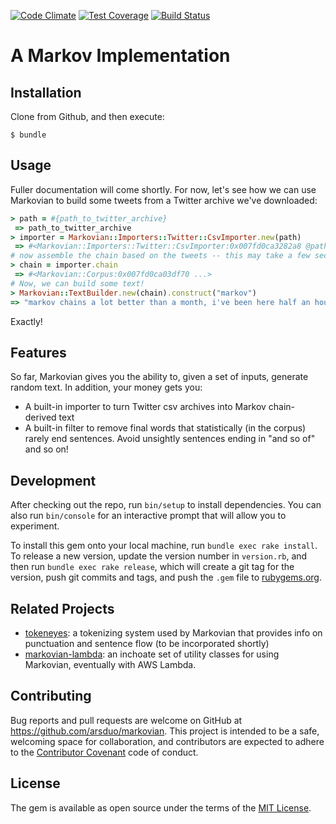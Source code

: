 [![Code Climate](https://codeclimate.com/github/arsduo/markovian/badges/gpa.svg)](https://codeclimate.com/github/arsduo/markovian)
[![Test Coverage](https://codeclimate.com/github/arsduo/markovian/badges/coverage.svg)](https://codeclimate.com/github/arsduo/markovian/coverage)
[![Build Status](https://travis-ci.org/arsduo/markovian.svg)](https://travis-ci.org/arsduo/markovian)

# A Markov Implementation

## Installation

Clone from Github, and then execute:

    $ bundle

## Usage

Fuller documentation will come shortly. For now, let's see how we can use Markovian to build some tweets from a Twitter archive we've downloaded:

```ruby
> path = #{path_to_twitter_archive}
 => path_to_twitter_archive
> importer = Markovian::Importers::Twitter::CsvImporter.new(path)
 => #<Markovian::Importers::Twitter::CsvImporter:0x007fd0ca3282a8 @path=path_to_twitter_archive>
# now assemble the chain based on the tweets -- this may take a few seconds to compile
> chain = importer.chain
 => #<Markovian::Corpus:0x007fd0ca03df70 ...>
# Now, we can build some text!
> Markovian::TextBuilder.new(chain).construct("markov")
=> "markov chains a lot better than a month, i've been here half an hour of night when you can get behind belgium for the offline train journey"
```

Exactly!

## Features

So far, Markovian gives you the ability to, given a set of inputs, generate random text. In
addition, your money gets you:

* A built-in importer to turn Twitter csv archives into Markov chain-derived text
* A built-in filter  to remove final words that statistically (in the corpus) rarely end sentences.
  Avoid unsightly sentences ending in "and so of" and so on!

## Development

After checking out the repo, run `bin/setup` to install dependencies. You can also run `bin/console` for an interactive prompt that will allow you to experiment.

To install this gem onto your local machine, run `bundle exec rake install`. To release a new version, update the version number in `version.rb`, and then run `bundle exec rake release`, which will create a git tag for the version, push git commits and tags, and push the `.gem` file to [rubygems.org](https://rubygems.org).

## Related Projects

* [tokeneyes](https://github.com/arsduo/tokeneyes): a tokenizing system used by Markovian that
  provides info on punctuation and sentence flow (to be incorporated shortly)
* [markovian-lambda](https://github.com/arsduo/markovian-lambda): an inchoate set of utility
  classes for using Markovian, eventually with AWS Lambda.

## Contributing

Bug reports and pull requests are welcome on GitHub at https://github.com/arsduo/markovian. This project is intended to be a safe, welcoming space for collaboration, and contributors are expected to adhere to the [Contributor Covenant](contributor-covenant.org) code of conduct.

## License

The gem is available as open source under the terms of the [MIT License](http://opensource.org/licenses/MIT).
